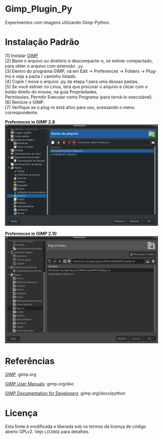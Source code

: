 Gimp_Plugin_Py
==============

Experimentos com imagens utilizando Gimp-Python.

Instalação Padrão
=================

[1] Instalar [GIMP](https://www.gimp.org/downloads/).<br>
[2] Baixe o arquivo ou diretório e descompacte-o, se estiver compactado, para obter o arquivo com extensão `.py`.<br>
[3] Dentro do programa GIMP, vá em Edit -> Preferences -> Folders -> Plug-Ins e veja a pasta / caminho listado.<br>
[4] Copie / mova o arquivo .py da etapa 1 para uma dessas pastas.<br>
[5] Se você estiver no Linux, terá que procurar o arquivo e clicar com o botão direito do mouse, na guia Propriedades,<br>
    Permissões, Permitir Executar como Programa (para torná-lo executável).<br>
[6] Reinicie o GIMP.<br>
[7] Verifique se o plug-in está ativo para uso, acessando o menu correspondente.<br>

**Preferences in GIMP 2.8**
![GIMP 2.8 - Menu Preferências](https://github.com/jpenrici/Computer_Graphics/blob/master/GIMP_Plugin_Py/Display/linux_gimp_apt-install_preferences_folders_plugin.png)

**Preferences in GIMP 2.10**
![GIMP 2.10 - Menu Preferências](https://github.com/jpenrici/Computer_Graphics/blob/master/GIMP_Plugin_Py/Display/linux_gimp_flatpak_preferences_folders_plugin.png)

Referências
===========

[GIMP](https://www.gimp.org/) :gimp.org <br>

[GIMP User Manuals](https://www.gimp.org/docs/) :gimp.org/doc <br>

[GIMP Documentation for Developers](https://www.gimp.org/docs/python/index.html) :gimp.org/docs/python <br>


Licença
=======

Esta fonte é modificada e liberada sob os termos da licença de código aberto GPLv2. Vejo `LICENSE` para detalhes.
